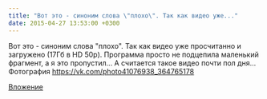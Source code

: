 ```yaml
---
title: "Вот это - синоним слова \"плохо\". Так как видео уже..."
date: 2015-04-27 13:53:00 +0300
---
```


Вот это - синоним слова "плохо". Так как видео уже просчитанно и загружено (17Гб в HD 50p). Программа просто не подцепила маленький фрагмент, а я это пропустил... А считается такое видео почти пол дня...
Фотография
https://vk.com/photo41076938_364765178

[Вложение](https://vk.com/photo41076938_364765178)
